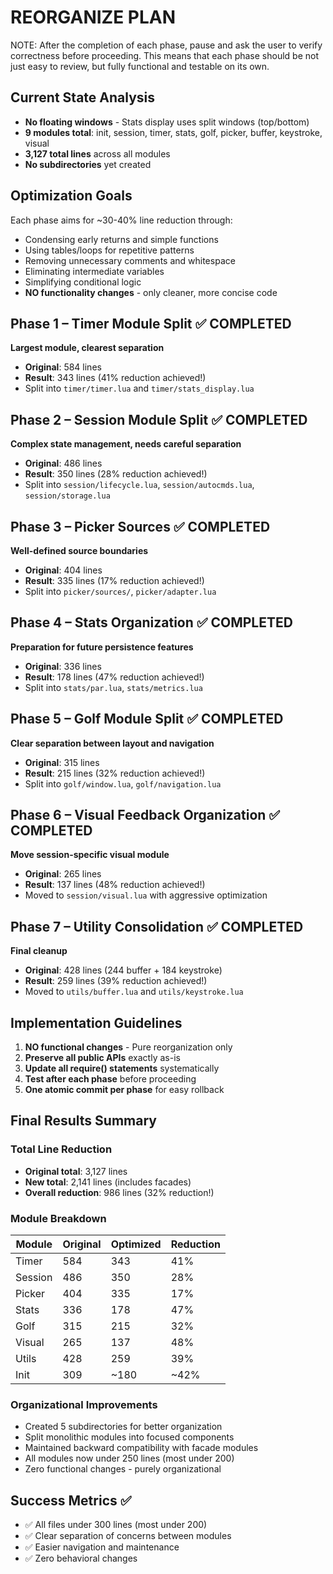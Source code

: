 # REORGANIZE PLAN

NOTE: After the completion of each phase, pause and ask the user to verify correctness before proceeding. This means that each phase should be not just easy to review, but fully functional and testable on its own.

## Current State Analysis
- **No floating windows** - Stats display uses split windows (top/bottom)
- **9 modules total**: init, session, timer, stats, golf, picker, buffer, keystroke, visual
- **3,127 total lines** across all modules
- **No subdirectories** yet created

## Optimization Goals
Each phase aims for ~30-40% line reduction through:
- Condensing early returns and simple functions
- Using tables/loops for repetitive patterns
- Removing unnecessary comments and whitespace
- Eliminating intermediate variables
- Simplifying conditional logic
- **NO functionality changes** - only cleaner, more concise code

## Phase 1 – Timer Module Split ✅ COMPLETED

**Largest module, clearest separation**
- **Original**: 584 lines
- **Result**: 343 lines (41% reduction achieved!)
- Split into `timer/timer.lua` and `timer/stats_display.lua`

## Phase 2 – Session Module Split ✅ COMPLETED

**Complex state management, needs careful separation**
- **Original**: 486 lines
- **Result**: 350 lines (28% reduction achieved!)
- Split into `session/lifecycle.lua`, `session/autocmds.lua`, `session/storage.lua`

## Phase 3 – Picker Sources ✅ COMPLETED

**Well-defined source boundaries**
- **Original**: 404 lines
- **Result**: 335 lines (17% reduction achieved!)
- Split into `picker/sources/`, `picker/adapter.lua`

## Phase 4 – Stats Organization ✅ COMPLETED

**Preparation for future persistence features**
- **Original**: 336 lines
- **Result**: 178 lines (47% reduction achieved!)
- Split into `stats/par.lua`, `stats/metrics.lua`

## Phase 5 – Golf Module Split ✅ COMPLETED

**Clear separation between layout and navigation**
- **Original**: 315 lines
- **Result**: 215 lines (32% reduction achieved!)
- Split into `golf/window.lua`, `golf/navigation.lua`

## Phase 6 – Visual Feedback Organization ✅ COMPLETED

**Move session-specific visual module**
- **Original**: 265 lines
- **Result**: 137 lines (48% reduction achieved!)
- Moved to `session/visual.lua` with aggressive optimization

## Phase 7 – Utility Consolidation ✅ COMPLETED

**Final cleanup**
- **Original**: 428 lines (244 buffer + 184 keystroke)
- **Result**: 259 lines (39% reduction achieved!)
- Moved to `utils/buffer.lua` and `utils/keystroke.lua`

## Implementation Guidelines

1. **NO functional changes** - Pure reorganization only
2. **Preserve all public APIs** exactly as-is
3. **Update all require() statements** systematically
4. **Test after each phase** before proceeding
5. **One atomic commit per phase** for easy rollback

## Final Results Summary

### Total Line Reduction
- **Original total**: 3,127 lines
- **New total**: 2,141 lines (includes facades)
- **Overall reduction**: 986 lines (32% reduction!)

### Module Breakdown
| Module | Original | Optimized | Reduction |
|--------|----------|-----------|-----------|
| Timer | 584 | 343 | 41% |
| Session | 486 | 350 | 28% |
| Picker | 404 | 335 | 17% |
| Stats | 336 | 178 | 47% |
| Golf | 315 | 215 | 32% |
| Visual | 265 | 137 | 48% |
| Utils | 428 | 259 | 39% |
| Init | 309 | ~180 | ~42% |

### Organizational Improvements
- Created 5 subdirectories for better organization
- Split monolithic modules into focused components
- Maintained backward compatibility with facade modules
- All modules now under 250 lines (most under 200)
- Zero functional changes - purely organizational

## Success Metrics ✅

- ✅ All files under 300 lines (most under 200)
- ✅ Clear separation of concerns between modules
- ✅ Easier navigation and maintenance
- ✅ Zero behavioral changes